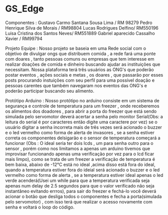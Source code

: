 # GS_Edge
Componentes : 
Gustavo Carmo Santana Sousa Lima / RM 98279
Pedro Henrique Silva de Morais / RM98804
Lucas Rodrigues Delfino/ RM550196
Luisa Cristina dos Santos Neves/ RM551889
Gabriel aparecido Cassalho Xavier / RM99794


Projeto Equipe :
Nosso projeto se baseia em uma Rede social com o objetivo de divulgar ongs que distribuem comida , 
a rede fará uma ponte com doares , tanto pessoas comuns ou empresas que tem interesse em realizar 
doações de comida e dinheiro buscando ajudar as instituições que necessitam. Nossa plataforma terá três usuários
as ONG's que poderão postar eventos , ações sociais e metas , os doares , que passarão por esses posts procurando
instuições com seu perfil para uma possível doação e pessoas carentes que também navegaram nos eventos das ONG's
e poderão participar buscando seu alimento.

Protótipo Arduino :
Nosso protótipo no arduino consiste em um sistema de segurança e controle de temperatura para um freezer , onde
receberemos os alimentos dos doadores , para abrir a porta do freezer que está sendo simulada pelo servomotor deverá
acertar a senha pelo monitor Serial(Obs: a leitura do serial é por caracteres então digite uma caractere por vez)
se o usuário digitar a senha incorreta mais de três vezes será acionado o buzzer e o led vermelho como forma de alerta
de invasores , se a senha estiver correta os componentes delsigarão e o sensor de temperatura começará a funcionar
(Obs : O ideal seria ter dois lcds , um para senha outro para o sensor , porém como nos limitamos a apenas um arduino
tivemos que improvisar funcionando apenas uma verificação por vez para o lcd ficar mais limpo), como se trata de um freezer
a verificação de temperatura é bem baixa, abaixo de -12°C está no ideal ,acima disso está fora do ideal,
quando a temperatura estiver fora do ideial será acionado o buzzer e o led vermelho como forma de alerta , se a temperatura estiver ideal
apenas o led verde acenderá(Usei um while para que a temperatura verificada seja apenas num delay de 2.5 segundos 
para que o valor verificado não seja instantâneo evitando errros), para sair do freezer e fechá-lo você deverá acionar o botão
que desliga todos o componentes e fecha a porta(simulada pelo servomotor) , com isso terá que realizar o acesso novamente 
com senha e voltará o loop do código.

